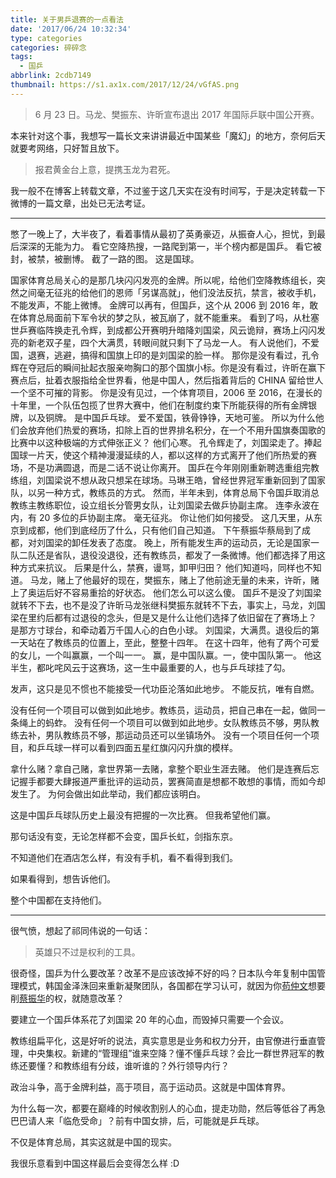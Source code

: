 ```yaml
---
title: 关于男乒退赛的一点看法
date: '2017/06/24 10:32:34'
type: categories
categories: 碎碎念
tags:
  - 国乒
abbrlink: 2cdb7149
thumbnail: https://s1.ax1x.com/2017/12/24/vGfAS.png
---
```


> 6 月 23 日。马龙、樊振东、许昕宣布退出 2017 年国际乒联中国公开赛。

本来针对这个事，我想写一篇长文来讲讲最近中国某些「魔幻」的地方，奈何后天就要考网络，只好暂且放下。

<blockquote class="blockquote-center">报君黄金台上意，提携玉龙为君死。</blockquote>

我一般不在博客上转载文章，不过鉴于这几天实在没有时间写，于是决定转载一下微博的一篇文章，出处已无法考证。

<!-- more -->

---

憋了一晚上了，大半夜了，看着事情从最初了英勇豪迈，从振奋人心，担忧，到最后深深的无能为力。
看它空降热搜，一路爬到第一，半个榜内都是国乒。
看它被封，被禁，被删博。
截了一路的图。
这是国球。

国家体育总局关心的是那几块闪闪发亮的金牌。所以呢，给他们空降教练组长，突然之间毫无征兆的给他们的恩师「另谋高就」，他们没法反抗，禁言，被收手机，不能发声，不能上微博。
金牌可以再有，但国乒，这个从 2006 到 2016 年，敢在体育总局面前下军令状的梦之队，被瓦崩了，就不能重来。
看到了吗，从杜塞世乒赛临阵换走孔令辉，到成都公开赛明升暗降刘国梁，风云诡辩，赛场上闪闪发亮的新老双子星，四个大满贯，转眼间就只剩下了马龙一人。
有人说他们，不爱国，退赛，逃避，搞得和国旗上印的是刘国梁的脸一样。
那你是没有看过，孔令辉在夺冠后的瞬间扯起衣服亲吻胸口的那个国旗小标。你是没有看过，许昕在赢下赛点后，扯着衣服指给全世界看，他是中国人，然后指着背后的 CHINA 留给世人一个坚不可摧的背影。
你是没有见过，一个体育项目，2006 至 2016，在漫长的十年里，一个队伍包揽了世界大赛中，他们在制度约束下所能获得的所有金牌银牌，以及铜牌。
是中国乒乓球。
爱不爱国，铁骨铮铮，天地可鉴。
所以为什么他们会放弃他们热爱的赛场，扣除上百的世界排名积分，在一个不用升国旗奏国歌的比赛中以这种极端的方式伸张正义？
他们心寒。
孔令辉走了，刘国梁走了。捧起国球一片天，使这个精神漫漫延续的人，都以这样的方式离开了他们所热爱的赛场，不是功满圆退，而是二话不说让你离开。
国乒在今年刚刚重新聘选重组完教练组，刘国梁说不想从政只想呆在球场。马琳王皓，曾经世界冠军重新回到了国家队，以另一种方式，教练员的方式。
然而，半年未到，体育总局下令国乒取消总教练主教练职位，设立组长分管男女队，让刘国梁去做乒协副主席。
连李永波在内，有 20 多位的乒协副主席。
毫无征兆。
你让他们如何接受。
这几天里，从东京到成都，他们到底经历了什么，只有他们自己知道。
下午蔡振华蔡局到了成都，对刘国梁的卸任发表了态度。
晚上，所有能发生声的运动员，无论是国家一队二队还是省队，退役没退役，还有教练员，都发了一条微博。他们都选择了用这种方式来抗议。
后果是什么，禁赛，谩骂，卸甲归田？
他们知道吗，同样也不知道。
马龙，赌上了他最好的现在，樊振东，赌上了他前途无量的未来，许昕，赌上了奥运后好不容易重拾的好状态。
他们怎么可以这么傻。
国乒不是没了刘国梁就转不下去，也不是没了许昕马龙张继科樊振东就转不下去，事实上，马龙，刘国梁在里约后都有过退役的念头，但是又是什么让他们选择了依旧留在了赛场上？
是那方寸球台，和牵动着万千国人心的白色小球。
刘国梁，大满贯。退役后的第一天站在了教练员的位置上，至此，整整十四年。
在这十四年，他有了两个可爱的女儿，一个叫赢赢，一个叫一一。
赢，是中国队赢。一，使中国队第一。
他这半生，都叱咤风云于这赛场，这一生中最重要的人，也与乒乓球挂了勾。

发声，这只是见不惯也不能接受一代功臣沦落如此地步。
不能反抗，唯有自燃。

没有任何一个项目可以做到如此地步。教练员，运动员，把自己串在一起，做同一条绳上的蚂蚱。
没有任何一个项目可以做到如此地步。女队教练员不够，男队教练去补，男队教练员不够，那运动员还可以坐镇场外。
没有一个项目任何一个项目，和乒乓球一样可以看到四面五星红旗闪闪升旗的模样。

拿什么赌？拿自己赌，拿世界第一去赌，拿整个职业生涯去赌。
他们是连赛后忘记握手都要大肆报道严重批评的运动员，罢赛简直是想都不敢想的事情，而如今却发生了。
为何会做出如此举动，我们都应该明白。

这是中国乒乓球队历史上最没有把握的一次比赛。
但我希望他们赢。

那句话没有变，无论怎样都不会变，国乒长虹，剑指东京。

不知道他们在酒店怎么样，有没有手机，看不看得到我们。

如果看得到，想告诉他们。

整个中国都在支持他们。

---

很气愤，想起了祁同伟说的一句话：

> 英雄只不过是权利的工具。

很奇怪，国乒为什么要改革？改革不是应该改掉不好的吗？日本队今年复制中国管理模式，韩国金泽洙回来重新凝聚团队，各国都在学习认可，就因为你[苟仲文](https://zh.wikipedia.org/wiki/%E8%8B%9F%E4%BB%B2%E6%96%87)想要削[蔡振华](https://zh.wikipedia.org/wiki/%E8%94%A1%E6%8C%AF%E5%8D%8E)的权，就随意改革？

要建立一个国乒体系花了刘国梁 20 年的心血，而毁掉只需要一个会议。

教练组扁平化，这是好听的说法，真实意思是业务和权力分开，由官僚进行垂直管理，中央集权。新建的“管理组”谁来空降？懂不懂乒乓球？会比一群世界冠军的教练还要懂？和教练组有分歧，谁听谁的？外行领导内行？

政治斗争，高于金牌利益，高于项目，高于运动员。这就是中国体育界。

为什么每一次，都要在巅峰的时候收割别人的心血，提走功勋，然后等低谷了再急巴巴请人来「临危受命」？前有中国女排，后，可能就是乒乓球。

不仅是体育总局，其实这就是中国的现实。

我很乐意看到中国这样最后会变得怎么样 :D
